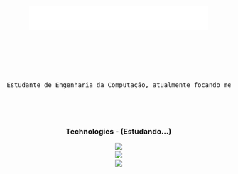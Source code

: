 <div align="center">

<div>
  <img src="assets/ola!.gif">
</div>
<br><br>

<pre>




Estudante de Engenharia da Computação, atualmente focando meus estudos em FullStack!

</pre>

<br><br>

  <h3>Technologies - (Estudando...)</h3>
    <div>
      <img src="https://skillicons.dev/icons?i=html,css,js" />
    </div>
    <div>
      <img src="https://skillicons.dev/icons?i=typescript,php,cs" />
    </div>
    <div>
      <img src="https://skillicons.dev/icons?i=dotnet,react" />
    </div>
    <br><br>
    
</div>

